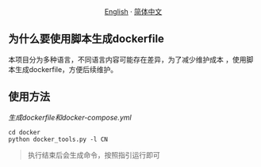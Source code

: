 <p align="center">
  <a href="/docker/README_EN.md">English</a>
  ·
  <a href="/docker/README.md">简体中文</a>
</p>

## 为什么要使用脚本生成dockerfile

本项目分为多种语言，不同语言内容可能存在差异，为了减少维护成本 ，使用脚本生成dockerfile，方便后续维护。

## 使用方法

*生成dockerfile和docker-compose.yml*

``` shell
cd docker
python docker_tools.py -l CN
```

> 执行结束后会生成命令，按照指引运行即可